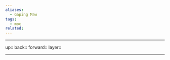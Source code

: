 ```yaml
---
aliases:
  - Gaping Maw
tags:
  - moc
related:
---
```


***

up:: 
back:: 
forward:: 
layer:: 

***
